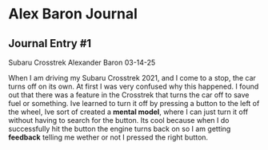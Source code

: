 <h1>Alex Baron Journal</h1>

<h2>Journal Entry #1</h2>
Subaru Crosstrek
Alexander Baron 03-14-25



When I am driving my Subaru Crosstrek 2021, and I come to a stop, the car turns off on its own. At first I was very 
confused why this happened. I found out that there was a feature in the Crosstrek that turns the car off to save fuel 
or something. Ive learned to turn it off by pressing a button to the left of the wheel, Ive sort of created a **mental model**,
where I can just turn it off without having to search for the button. Its cool because when I do successfully hit the 
button the engine turns back on so I am getting **feedback** telling me wether or not I pressed the right button.


